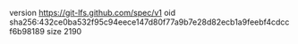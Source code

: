 version https://git-lfs.github.com/spec/v1
oid sha256:432ce0ba532f95c94eece147d80f77a9b7e28d82ecb1a9feebf4cdccf6b98189
size 2190
